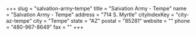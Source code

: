 +++
slug = "salvation-army-tempe"
title = "Salvation Army - Tempe"
name = "Salvation Army - Tempe"
address = "714 S. Myrtle"
cityIndexKey = "city-az-tempe"
city = "Tempe"
state = "AZ"
postal = "85281"
website = ""
phone = "480-967-8649"
fax = ""
+++
